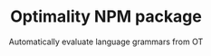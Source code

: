 ---
title: Optimality NPM package
subtitle: 'Automatically evaluate language grammars from OT'
img: './syntax-tree-generator.png'
role: 'Creator'
stack: TypeScript
github: 'dustinnewman98/optimality'
live: 'https://npmjs.com/package/optimality'
---